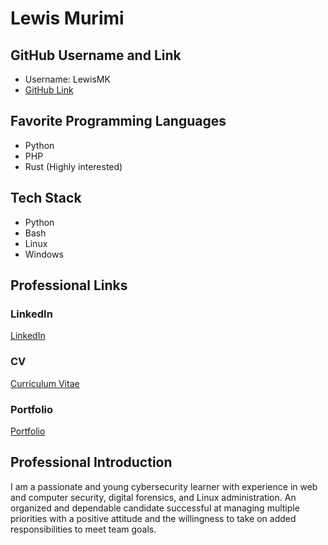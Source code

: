 # Lewis Murimi

## GitHub Username and Link

- Username: LewisMK
- [GitHub Link](https://github.com/LewisMK)

## Favorite Programming Languages

- Python
- PHP
- Rust (Highly interested)

## Tech Stack

- Python
- Bash
- Linux
- Windows

## Professional Links

### LinkedIn

[LinkedIn](https://www.linkedin.com/in/kothe-lewis/)

### CV

[Curriculum Vitae](https://docs.google.com/document/d/114zEISlsi_PGbEpHIonJiVYvq_0wREUXiXItZ1xkN1M/edit?usp=sharing)

### Portfolio

[Portfolio](kothe.hasnode.dev)

## Professional Introduction

I am a passionate and young cybersecurity learner with experience in web and computer security, digital forensics, and Linux administration. An organized and dependable candidate successful at managing multiple priorities with a positive attitude and the willingness to take on added responsibilities to meet team goals.






